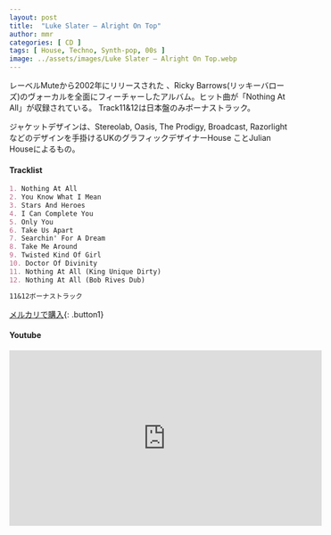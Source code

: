 ```yaml
---
layout: post
title:  "Luke Slater – Alright On Top"
author: mmr
categories: [ CD ]
tags: [ House, Techno, Synth-pop, 00s ]
image: ../assets/images/Luke Slater – Alright On Top.webp
---
```


レーベルMuteから2002年にリリースされた 、Ricky Barrows(リッキーバローズ)のヴォーカルを全面にフィーチャーしたアルバム。ヒット曲が「Nothing At All」が収録されている。
Track11&12は日本盤のみボーナストラック。

ジャケットデザインは、Stereolab, Oasis, The Prodigy, Broadcast, Razorlightなどのデザインを手掛けるUKのグラフィックデザイナーHouse ことJulian Houseによるもの。

#### Tracklist
```md
1. Nothing At All
2. You Know What I Mean
3. Stars And Heroes
4. I Can Complete You
5. Only You
6. Take Us Apart
7. Searchin' For A Dream
8. Take Me Around
9. Twisted Kind Of Girl
10. Doctor Of Divinity
11. Nothing At All (King Unique Dirty)
12. Nothing At All (Bob Rives Dub)

11&12ボーナストラック
```

[メルカリで購入](https://jp.mercari.com/item/m75001334249?afid=6142608987){: .button1}

#### Youtube
<iframe width="560" height="315" src="https://www.youtube.com/embed/KPc19-o4wEw?si=jlPju0eu3XZvcB4p" title="YouTube video player" frameborder="0" allow="accelerometer; autoplay; clipboard-write; encrypted-media; gyroscope; picture-in-picture; web-share" referrerpolicy="strict-origin-when-cross-origin" allowfullscreen></iframe>